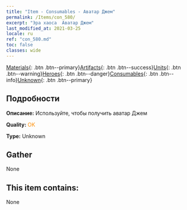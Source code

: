 ```yaml
---
title: "Item - Consumables - Аватар Джем"
permalink: /Items/con_580/
excerpt: "Эра хаоса  Аватар Джем"
last_modified_at: 2021-03-25
locale: ru
ref: "con_580.md"
toc: false
classes: wide
---
```

 [Materials](/ru/Items/){: .btn .btn--primary}[Artifacts](/ru/Items/Artifacts/){: .btn .btn--success}[Units](/ru/Items/Units/){: .btn .btn--warning}[Heroes](/ru/Items/Heroes/){: .btn .btn--danger}[Consumables](/ru/Items/Consumables/){: .btn .btn--info}[Unknown](/ru/Items/Unknown/){: .btn .btn--primary}

## Подробности
 **Описание:** Используйте, чтобы получить аватар Джем

 **Quality:** <span style="color: #FF8C00">OK</span>

 **Type:** Unknown

## Gather

  None

## This item contains:

  None

